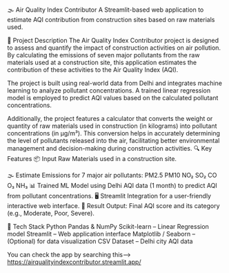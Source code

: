 🌫️ Air Quality Index Contributor
A Streamlit-based web application to estimate AQI contribution from construction sites based on raw materials used.

📌 Project Description
The Air Quality Index Contributor project is designed to assess and quantify the impact of construction activities on air pollution. By calculating the emissions of seven major pollutants from the raw materials used at a construction site, this application estimates the contribution of these activities to the Air Quality Index (AQI).

The project is built using real-world data from Delhi and integrates machine learning to analyze pollutant concentrations. A trained linear regression model is employed to predict AQI values based on the calculated pollutant concentrations.

Additionally, the project features a calculator that converts the weight or quantity of raw materials used in construction (in kilograms) into pollutant concentrations (in µg/m³). This conversion helps in accurately determining the level of pollutants released into the air, facilitating better environmental management and decision-making during construction activities.
🔍 Key Features
📦 Input Raw Materials used in a construction site.

🌫️ Estimate Emissions for 7 major air pollutants:
PM2.5
PM10
NO₂
SO₂
CO
O₃
NH₃
📊 Trained ML Model using Delhi AQI data (1 month) to predict AQI from pollutant concentrations.
🖥️ Streamlit Integration for a user-friendly interactive web interface.
🧾 Result Output: Final AQI score and its category (e.g., Moderate, Poor, Severe).


🧠 Tech Stack
Python
Pandas & NumPy
Scikit-learn – Linear Regression model
Streamlit – Web application interface
Matplotlib / Seaborn – (Optional) for data visualization
CSV Dataset – Delhi city AQI data

You can check the app by searching this--> https://airqualityindexcontributor.streamlit.app/
